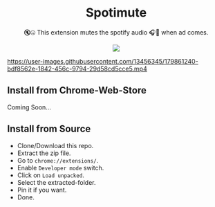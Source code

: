 <h1 align='center'>Spotimute</h1>

<p align='center'>🔇🤐 This extension mutes the spotify audio 🎧👻 when ad comes.<p>

<p align='center'><img src='https://user-images.githubusercontent.com/13456345/179860837-d63e5241-3336-4d48-9b5e-c9cfe085cdab.png' /></p>

https://user-images.githubusercontent.com/13456345/179861240-bdf8562e-1842-456c-9794-29d58cd5cce5.mp4

## Install from Chrome-Web-Store

Coming Soon...

## Install from Source

- Clone/Download this repo.
- Extract the zip file.
- Go to `chrome://extensions/`.
- Enable `Developer mode` switch.
- Click on `Load unpacked`.
- Select the extracted-folder.
- Pin it if you want.
- Done.
